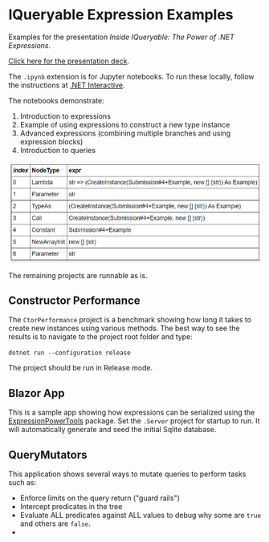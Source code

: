 # IQueryable Expression Examples

Examples for the presentation _Inside IQueryable: The Power of .NET Expressions_.

[Click here for the presentation deck](./Likness-IQueryable-TDevConf.pdf).

The `.ipynb` extension is for Jupyter notebooks. To run these locally, follow the instructions
at [.NET Interactive](https://github.com/dotnet/interactive).

The notebooks demonstrate:

1. Introduction to expressions
2. Example of using expressions to construct a new type instance
3. Advanced expressions (combining multiple branches and using expression blocks)
4. Introduction to queries

![Example expression tree](./iqueryableexpressionexamples.jpg)

The remaining projects are runnable as is.

## Constructor Performance

The `CtorPerformance` project is a benchmark showing how long it takes to create new 
instances using various methods. The best way to see the results is to navigate to the project
root folder and type:

`dotnet run --configuration release` 

The project should be run in Release mode.

## Blazor App

This is a sample app showing how expressions can be serialized using the
[ExpressionPowerTools](https://github.com/jeremylikness/ExpressionPowerTools) package.
Set the `.Server` project for startup to run. It will automatically generate and seed the
initial Sqlite database.

## QueryMutators

This application shows several ways to mutate queries to perform tasks such as:

- Enforce limits on the query return ("guard rails")
- Intercept predicates in the tree
- Evaluate ALL predicates against ALL values to debug why some are `true` and others are `false`.
-  
